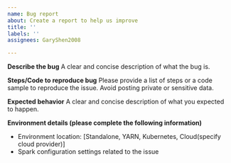 ```yaml
---
name: Bug report
about: Create a report to help us improve
title: ''
labels: ''
assignees: GaryShen2008

---
```


**Describe the bug**
A clear and concise description of what the bug is.

**Steps/Code to reproduce bug**
Please provide a list of steps or a code sample to reproduce the issue.
Avoid posting private or sensitive data.

**Expected behavior**
A clear and concise description of what you expected to happen.

**Environment details (please complete the following information)**
 - Environment location: [Standalone, YARN, Kubernetes, Cloud(specify cloud provider)]
 - Spark configuration settings related to the issue

